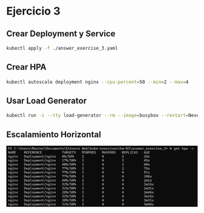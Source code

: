 # Ejercicio 3

## Crear Deployment y Service

```bash
kubectl apply -f ./answer_exercise_3.yaml
```

## Crear HPA

```bash
kubectl autoscale deployment nginx --cpu-percent=50 --min=2 --max=4
```

## Usar Load Generator

```bash
kubectl run -i --tty load-generator --rm --image=busybox --restart=Never --/bin/sh -c "while sleep 0.01; do wget -q -O- http://nginx-svc; done"
```

## Escalamiento Horizontal

![alt text](./answer_exercise_3_img1.PNG)
